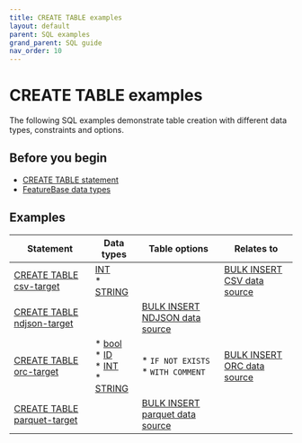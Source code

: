 ```yaml
---
title: CREATE TABLE examples
layout: default
parent: SQL examples
grand_parent: SQL guide
nav_order: 10
---
```


# CREATE TABLE examples

The following SQL examples demonstrate table creation with different data types, constraints and options.

## Before you begin

* [CREATE TABLE statement](/docs/sql-guide/statements/statement-table-create)
* [FeatureBase data types](/docs/sql-guide/data-types/data-types-home)

## Examples

| Statement | Data types | Table options | Relates to |
|---|---|---|---|
| [CREATE TABLE csv-target](/docs/sql-guide/examples/sql-eg-table-create/sql-eg-table-create-csv-target) | [INT](/docs/sql-guide/data-types/data-type-int)<br/>* [STRING](/docs/sql-guide/data-types/data-type-string)|  | [BULK INSERT CSV data source](/docs/sql-guide/examples/sql-eg-insert-bulk/sql-eg-insert-bulk-csv) |
| [CREATE TABLE ndjson-target](/docs/sql-guide/examples/sql-eg-table-create/sql-eg-table-create-ndjson-target) |  | [BULK INSERT NDJSON data source](/docs/sql-guide/examples/sql-eg-insert-bulk/sql-eg-insert-bulk-ndjson) |
| [CREATE TABLE orc-target](/docs/sql-guide/examples/sql-eg-table-create/sql-eg-table-create-orc-target) | * [bool](/docs/sql-guide/data-types/data-type-bool)<br/>* [ID](/docs/sql-guide/data-types/data-type-id)<br/>* [INT](/docs/sql-guide/data-types/data-type-int)<br/>* [STRING](/docs/sql-guide/data-types/data-type-string) | * `IF NOT EXISTS`<br/>* `WITH COMMENT` | [BULK INSERT ORC data source](/docs/sql-guide/examples/sql-eg-insert-bulk/sql-eg-insert-bulk-orc)
| [CREATE TABLE parquet-target](/docs/sql-guide/examples/sql-eg-table-create/sql-eg-table-create-parquet-target) |  | [BULK INSERT parquet data source](/docs/sql-guide/examples/sql-eg-insert-bulk/sql-eg-insert-bulk-parquet) |
